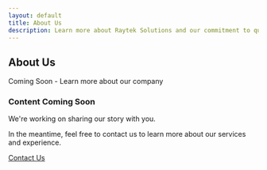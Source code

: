 ```yaml
---
layout: default
title: About Us
description: Learn more about Raytek Solutions and our commitment to quality mini split installation services.
---
```


<!-- Page Header -->
<section class="py-5 bg-light">
    <div class="container">
        <div class="row">
            <div class="col-12 text-center">
                <h1 class="text-gradient">About Us</h1>
                <p class="lead">Coming Soon - Learn more about our company</p>
            </div>
        </div>
    </div>
</section>

<!-- Placeholder Content -->
<section class="py-5">
    <div class="container">
        <div class="row justify-content-center">
            <div class="col-md-8 text-center">
                <i class="fas fa-building fa-5x text-muted mb-4"></i>
                <h3>Content Coming Soon</h3>
                <p class="lead">We're working on sharing our story with you.</p>
                <p>In the meantime, feel free to contact us to learn more about our services and experience.</p>
                <a href="tel:6232589666" class="btn btn-primary btn-lg mt-3">
                    <i class="fas fa-phone"></i> Contact Us
                </a>
            </div>
        </div>
    </div>
</section>
